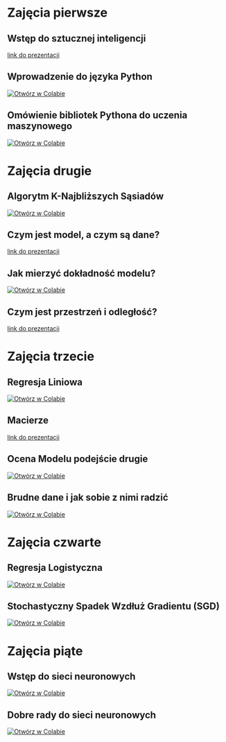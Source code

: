 # Zajęcia pierwsze
## Wstęp do sztucznej inteligencji
[link do prezentacji](https://www.canva.com/design/DAGgNmjTJ0U/zymg4CnBBRuUJSh7Yfu0zQ/view?utm_content=DAGgNmjTJ0U&utm_campaign=designshare&utm_medium=link2&utm_source=uniquelinks&utlId=h82eb77f7f5)
## Wprowadzenie do języka Python

[![Otwórz w Colabie](https://colab.research.google.com/assets/colab-badge.svg)](https://colab.research.google.com/github/Kabanosk/ml-workshop-25/blob/main/lectures/01.1%20-%20python_intro.ipynb)


## Omówienie bibliotek Pythona do uczenia maszynowego

[![Otwórz w Colabie](https://colab.research.google.com/assets/colab-badge.svg)](https://colab.research.google.com/github/Kabanosk/ml-workshop-25/blob/main/lectures/01.2%20-%20ml_intro.ipynb)


# Zajęcia drugie
## Algorytm K-Najbliższych Sąsiadów

[![Otwórz w Colabie](https://colab.research.google.com/assets/colab-badge.svg)](https://colab.research.google.com/github/Kabanosk/ml-workshop-25/blob/main/lectures/02.1%20-%20classification_intro.ipynb)

## Czym jest model, a czym są dane?
[link do prezentacji](https://docs.google.com/presentation/d/1M13lEHxTGTlGVG-KHTYxgnlhLWTGDSwX6BiP-scNDnI/edit?usp=sharing)

## Jak mierzyć dokładność modelu?

[![Otwórz w Colabie](https://colab.research.google.com/assets/colab-badge.svg)](https://colab.research.google.com/github/Kabanosk/ml-workshop-25/blob/main/lectures/02.2%20-%20model_eval.ipynb)

## Czym jest przestrzeń i odległość?

[link do prezentacji](https://www.canva.com/design/DAGjDtSQBLQ/Wl3cHbtcfVCFuinrwfO1bw/view?utm_content=DAGjDtSQBLQ&utm_campaign=designshare&utm_medium=link2&utm_source=uniquelinks&utlId=ha0dc521ee9)

# Zajęcia trzecie
## Regresja Liniowa

[![Otwórz w Colabie](https://colab.research.google.com/assets/colab-badge.svg)](https://colab.research.google.com/github/Kabanosk/ml-workshop-25/blob/main/lectures/03.1%20-%20linear_regression.ipynb)

## Macierze

[link do prezentacji](03.2%20-%20matrices_intro.pdf)

## Ocena Modelu podejście drugie

[![Otwórz w Colabie](https://colab.research.google.com/assets/colab-badge.svg)](https://colab.research.google.com/github/Kabanosk/ml-workshop-25/blob/main/lectures/03.3%20-%20model_eval_revisit.ipynb)

## Brudne dane i jak sobie z nimi radzić

[![Otwórz w Colabie](https://colab.research.google.com/assets/colab-badge.svg)](https://colab.research.google.com/github/Kabanosk/ml-workshop-25/blob/main/lectures/03.4%20-%20dirty_data.ipynb)

# Zajęcia czwarte

## Regresja Logistyczna

[![Otwórz w Colabie](https://colab.research.google.com/assets/colab-badge.svg)](https://colab.research.google.com/github/Kabanosk/ml-workshop-25/blob/main/lectures/04.1%20-%20logistic_regression.ipynb)

## Stochastyczny Spadek Wzdłuż Gradientu (SGD)

[![Otwórz w Colabie](https://colab.research.google.com/assets/colab-badge.svg)](https://colab.research.google.com/drive/1uFTi7YD2uhITVp2LT4hn7V4cz7GpdRIs?usp=sharing)

# Zajęcia piąte
## Wstęp do sieci neuronowych

[![Otwórz w Colabie](https://colab.research.google.com/assets/colab-badge.svg)](https://colab.research.google.com/drive/12HVhJQt5GekwQ0yMWToHOP69WLIiWNlI?usp=sharing)


## Dobre rady do sieci neuronowych

[![Otwórz w Colabie](https://colab.research.google.com/assets/colab-badge.svg)](https://colab.research.google.com/github/Kabanosk/ml-workshop-25/blob/main/lectures/05.3%20-%20neural_networks_tips.ipynb)
